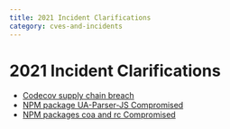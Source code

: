 ```yaml
---
title: 2021 Incident Clarifications
category: cves-and-incidents
---
```


# 2021 Incident Clarifications

* [Codecov supply chain breach](codecov-supply-chain-breach.md)
* [NPM package UA-Parser-JS Compromised](npm-package-ua-parser-js-compromised.md)
* [NPM packages coa and rc Compromised](npm-packages-coa-and-rc-compromised.md)
